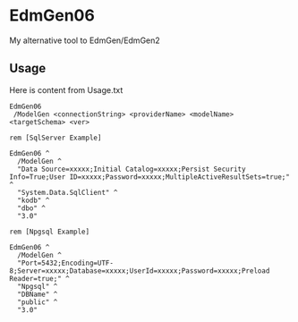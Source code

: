 EdmGen06
========

My alternative tool to EdmGen/EdmGen2

Usage
-----

Here is content from Usage.txt

```
EdmGen06
 /ModelGen <connectionString> <providerName> <modelName> <targetSchema> <ver>

rem [SqlServer Example]

EdmGen06 ^
  /ModelGen ^
  "Data Source=xxxxx;Initial Catalog=xxxxx;Persist Security Info=True;User ID=xxxxx;Password=xxxxx;MultipleActiveResultSets=true;" ^
  "System.Data.SqlClient" ^
  "kodb" ^
  "dbo" ^
  "3.0"

rem [Npgsql Example]

EdmGen06 ^
  /ModelGen ^
  "Port=5432;Encoding=UTF-8;Server=xxxxx;Database=xxxxx;UserId=xxxxx;Password=xxxxx;Preload Reader=true;" ^
  "Npgsql" ^
  "DBName" ^
  "public" ^
  "3.0"
```
